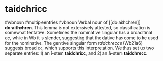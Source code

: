 # taidchricc
#wbnoun
#multipleentries
#vbnoun
Verbal noun of [[do·aithchren]] **do·aithchren**. This lemma is not extensively attested, so classification is somewhat tentative. Sometimes the nominative singular has a broad final *cc*, while in Wb it is slender, suggesting that the dative has come to be used for the nominative. The genitive singular form *taidchrecce* (Wb21a6) suggests broad *cc*, which supports this interpretation. We thus set up two separate entries: 1) an ī-stem **taidchricc**, and 2) an ā-stem **taidchrecc**.
